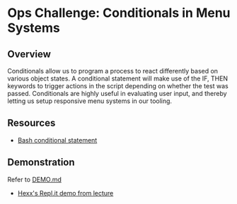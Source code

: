 # Ops Challenge: Conditionals in Menu Systems

## Overview

Conditionals allow us to program a process to react differently based on various object states. A conditional statement will make use of the IF, THEN keywords to trigger actions in the script depending on whether the test was passed. Conditionals are highly useful in evaluating user input, and thereby letting us setup responsive menu systems in our tooling.

## Resources

- [Bash conditional statement](https://linuxhint.com/bash_conditional_statement/)

## Demonstration

Refer to [DEMO.md](DEMO.md)
- [Hexx's Repl.it demo from lecture](https://replit.com/@HexxKing1/Ops-301n3-Conditional-Menu#main.sh)

